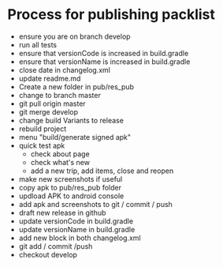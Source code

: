 # Process for publishing packlist
 
 - ensure you are on branch develop
 - run all tests
 - ensure that versionCode is increased in build.gradle
 - ensure that versionName is increased in build.gradle
 - close date in changelog.xml
 - update readme.md
 - Create a new folder in pub/res_pub
 - change to branch master
 - git pull origin master
 - git merge develop
 - change build Variants to release
 - rebuild project
 - menu "build/generate signed apk"
 - quick test apk
    - check about page
    - check what's new
    - add a new trip, add items, close and reopen
 - make new screenshots if useful
 - copy apk to pub/res_pub folder
 - updload APK to android console
 - add apk and screenshots to git / commit / push
 - draft new release in github
 - update versionCode in build.gradle
 - update versionName in build.gradle
 - add new block in both changelog.xml
 - git add / commit /push
 - checkout develop